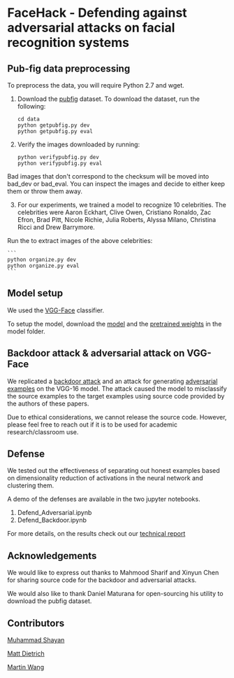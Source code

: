 # FaceHack - Defending against adversarial attacks on facial recognition systems

## Pub-fig data preprocessing

To preprocess the data, you will require Python 2.7 and wget.

1. Download the [pubfig](http://www.cs.columbia.edu/CAVE/databases/pubfig/) dataset. To download the dataset, run the following:
	
	``` 
	cd data 
	python getpubfig.py dev
	python getpubfig.py eval
	```
	
2. Verify the images downloaded by running:
	
	``` 
	python verifypubfig.py dev
	python verifypubfig.py eval
	```

Bad images that don't correspond to the checksum will be moved into bad_dev or bad_eval. You can inspect the images and decide to either keep them or throw them away. 

3. For our experiments, we trained a model to recognize 10 celebrities. The celebrities were Aaron Eckhart, Clive Owen, Cristiano Ronaldo, Zac Efron, Brad Pitt, Nicole Richie, Julia Roberts, Alyssa Milano, Christina Ricci and Drew Barrymore.

Run the  to extract images of the above celebrities:
 	
	```
 	python organize.py dev
 	python organize.py eval
	```

## Model setup

We used the [VGG-Face](http://www.robots.ox.ac.uk/~albanie/models/pytorch-mcn/vgg_face_dag.py) classifier.

To setup the model, download the [model](http://www.robots.ox.ac.uk/~albanie/models/pytorch-mcn/vgg_face_dag.py) and the [pretrained weights](http://www.robots.ox.ac.uk/~albanie/models/pytorch-mcn/vgg_face_dag.pth) in the model folder.

## Backdoor attack & adversarial attack on VGG-Face

We replicated a [backdoor attack](https://arxiv.org/abs/1712.05526) and an attack for generating [adversarial examples](https://www.cs.cmu.edu/~sbhagava/papers/face-rec-ccs16.pdf) on the VGG-16 model. The attack caused the model to misclassify the source examples to the target examples using source code provided by the authors of these papers.

Due to ethical considerations, we cannot release the source code. However, please feel free to reach out if it is to be used for academic research/classroom use.  

## Defense

We tested out the effectiveness of separating out honest examples based on dimensionality reduction of activations in the neural network and clustering them. 

A demo of the defenses are available in the two jupyter notebooks.
1. Defend_Adversarial.ipynb
2. Defend_Backdoor.ipynb

For more details, on the results check out our [technical report](https://drive.google.com/file/d/1DPl3hQzxhrw_M8zW2vSGCV-DJnUnk7Xr/view?usp=sharing)

## Acknowledgements

We would like to express out thanks to Mahmood Sharif and Xinyun Chen for sharing source code for the backdoor and adversarial attacks.

We would also like to thank Daniel Maturana for open-sourcing his utility to download the pubfig dataset.

## Contributors

[Muhammad Shayan](m-shayanshafi.github.io)

[Matt Dietrich](https://www.linkedin.com/in/mattdietrich)

[Martin Wang](https://www.linkedin.com/in/martin-wang-312393105/)
